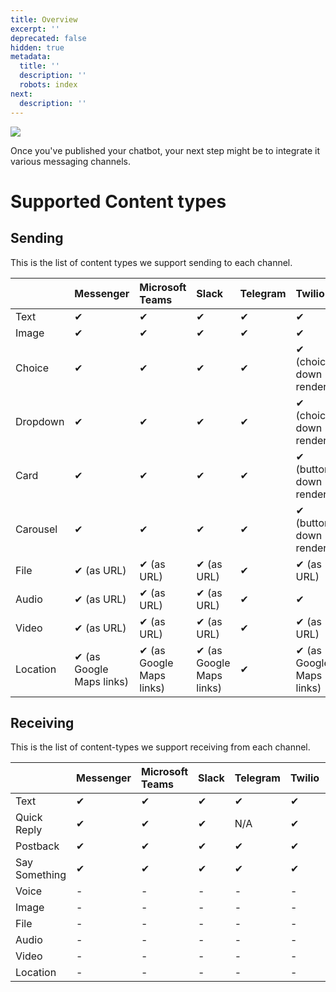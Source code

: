 ```yaml
---
title: Overview
excerpt: ''
deprecated: false
hidden: true
metadata:
  title: ''
  description: ''
  robots: index
next:
  description: ''
---
```

![](https://files.readme.io/12ce7c2-image.png)

Once you've published your chatbot, your next step might be to integrate it various messaging channels.

# Supported Content types

## Sending

This is the list of content types we support sending to each channel.

|          | Messenger                | Microsoft Teams          | Slack                    | Telegram | Twilio                    | Vonage                    | Smooch |
| :------- | :----------------------- | :----------------------- | :----------------------- | :------- | :------------------------ | :------------------------ | :----- |
| Text     | ✔                        | ✔                        | ✔                        | ✔        | ✔                         | ✔                         | ✔      |
| Image    | ✔                        | ✔                        | ✔                        | ✔        | ✔                         | ✔                         | ✔      |
| Choice   | ✔                        | ✔                        | ✔                        | ✔        | ✔ (choices down rendered) | ✔                         | ✔      |
| Dropdown | ✔                        | ✔                        | ✔                        | ✔        | ✔ (choices down rendered) | ✔                         | ✔      |
| Card     | ✔                        | ✔                        | ✔                        | ✔        | ✔ (buttons down rendered) | ✔ (buttons down rendered) | ✔      |
| Carousel | ✔                        | ✔                        | ✔                        | ✔        | ✔ (buttons down rendered) | ✔ (buttons down rendered) | ✔      |
| File     | ✔ (as URL)               | ✔ (as URL)               | ✔ (as URL)               | ✔        | ✔ (as URL)                | ✔                         | ✔      |
| Audio    | ✔ (as URL)               | ✔ (as URL)               | ✔ (as URL)               | ✔        | ✔                         | ✔                         | ✔      |
| Video    | ✔ (as URL)               | ✔ (as URL)               | ✔ (as URL)               | ✔        | ✔ (as URL)                | ✔                         | ✔      |
| Location | ✔ (as Google Maps links) | ✔ (as Google Maps links) | ✔ (as Google Maps links) | ✔        | ✔ (as Google Maps links)  | ✔                         | ✔      |

## Receiving

This is the list of content-types we support receiving from each channel.

|               | Messenger | Microsoft Teams | Slack | Telegram | Twilio | Vonage | Smooch |
| :------------ | :-------- | :-------------- | :---- | :------- | :----- | :----- | :----- |
| Text          | ✔         | ✔               | ✔     | ✔        | ✔      | ✔      | ✔      |
| Quick Reply   | ✔         | ✔               | ✔     | N/A      | ✔      | ✔      | N/A    |
| Postback      | ✔         | ✔               | ✔     | ✔        | ✔      | ✔      | ✔      |
| Say Something | ✔         | ✔               | ✔     | ✔        | ✔      | ✔      | ✔      |
| Voice         | -         | -               | -     | -        | -      | -      | -      |
| Image         | -         | -               | -     | -        | -      | -      | -      |
| File          | -         | -               | -     | -        | -      | -      | -      |
| Audio         | -         | -               | -     | -        | -      | -      | -      |
| Video         | -         | -               | -     | -        | -      | -      | -      |
| Location      | -         | -               | -     | -        | -      | -      | -      |